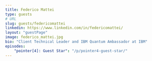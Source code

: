 ```yaml
---
title: Federico Mattei
type: guests
# URL
slug: guests/federicomattei
linkedin: https://www.linkedin.com/in/federicomattei/
layout: "guestPage"
image: federico_mattei.jpg
bio: "Client Technical Leader and IBM Quantum Ambassador at IBM"
episodes: 
    "pointer[4]: Guest Star": "/p/pointer4-guest-star/"
---
```


